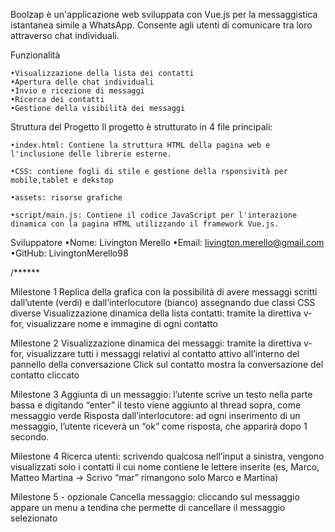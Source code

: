 
Boolzap è un'applicazione web sviluppata con Vue.js per la messaggistica istantanea simile a WhatsApp. Consente agli utenti di comunicare tra loro attraverso chat individuali.

Funzionalità

    •Visualizzazione della lista dei contatti
    •Apertura delle chat individuali
    •Invio e ricezione di messaggi
    •Ricerca dei contatti
    •Gestione della visibilità dei messaggi



Struttura del Progetto
Il progetto è strutturato in 4 file principali:

    •index.html: Contiene la struttura HTML della pagina web e l'inclusione delle librerie esterne.

    •CSS: contiene fogli di stile e gestione della rsponsività per mobile,tablet e dekstop

    •assets: risorse grafiche

    •script/main.js: Contiene il codice JavaScript per l'interazione dinamica con la pagina HTML utilizzando il framework Vue.js.



Sviluppatore
    •Nome: Livington Merello
    •Email: livington.merello@gmail.com
    •GitHub: LivingtonMerello98


/******


Milestone 1
Replica della grafica con la possibilità di avere messaggi scritti dall’utente (verdi) e dall’interlocutore (bianco) assegnando due classi CSS diverse
Visualizzazione dinamica della lista contatti: tramite la direttiva v-for, visualizzare nome e immagine di ogni contatto


Milestone 2
Visualizzazione dinamica dei messaggi: tramite la direttiva v-for, visualizzare tutti i messaggi relativi al contatto attivo all’interno del pannello della conversazione
Click sul contatto mostra la conversazione del contatto cliccato


Milestone 3
Aggiunta di un messaggio: l’utente scrive un testo nella parte bassa e digitando “enter” il testo viene aggiunto al thread sopra, come messaggio verde
Risposta dall’interlocutore: ad ogni inserimento di un messaggio, l’utente riceverà un “ok” come risposta, che apparirà dopo 1 secondo.


Milestone 4
Ricerca utenti: scrivendo qualcosa nell’input a sinistra, vengono visualizzati solo i contatti il cui nome contiene le lettere inserite (es, Marco, Matteo Martina -> Scrivo “mar” rimangono solo Marco e Martina)


Milestone 5 - opzionale
Cancella messaggio: cliccando sul messaggio appare un menu a tendina che permette di cancellare il messaggio selezionato